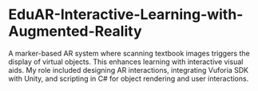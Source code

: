 # EduAR-Interactive-Learning-with-Augmented-Reality
A marker-based AR system where scanning textbook images triggers the display of virtual objects. This enhances learning with interactive visual aids. My role included designing AR interactions, integrating Vuforia SDK with Unity, and scripting in C# for object rendering and user interactions.
